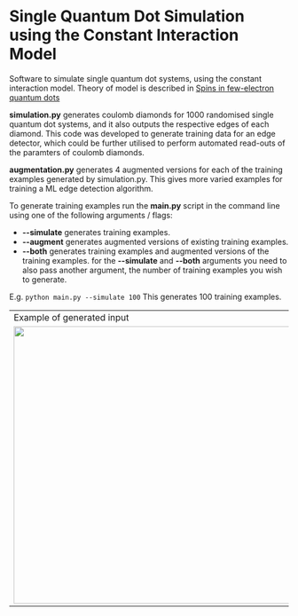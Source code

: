 # Single Quantum Dot Simulation using the Constant Interaction Model 
Software to simulate single quantum dot systems, using the constant interaction model. Theory of model is described in [Spins in few-electron quantum dots
](https://arxiv.org/pdf/cond-mat/0610433.pdf)

**simulation.py** generates coulomb diamonds for 1000 randomised single quantum dot systems, and it also outputs the respective edges of each diamond. 
This code was developed to generate training data for an edge detector, which could be further utilised to perform automated read-outs of the paramters of coulomb diamonds.


**augmentation.py** generates 4 augmented versions for each of the training examples generated by simulation.py. This gives more varied examples for training a ML edge detection algorithm.

To generate training examples run the **main.py** script in the command line using one of the following arguments / flags:
* **--simulate** generates training examples.
* **--augment** generates augmented versions of existing training examples.
* **--both** generates training examples and augmented versions of the training examples.
for the **--simulate** and **--both** arguments you need to also pass another argument, the number of training examples you wish to generate.

E.g. 
```python main.py --simulate 100```
This generates 100 training examples.


<table>
   <tr>
    <td>Example of generated input</td>
    <td>Corresponding edges of this example</td>
  </tr> 
  <tr>
    <td><img src="https://github.com/JoelPendleton/QDot-Constant-Interaction-Model/blob/master/simulation_example_input.png" width="500"></td>
    <td><img src="https://github.com/JoelPendleton/QDot-Constant-Interaction-Model/blob/master/simulation_example_output.png" width="500"></td>
  </tr> 
</table>


